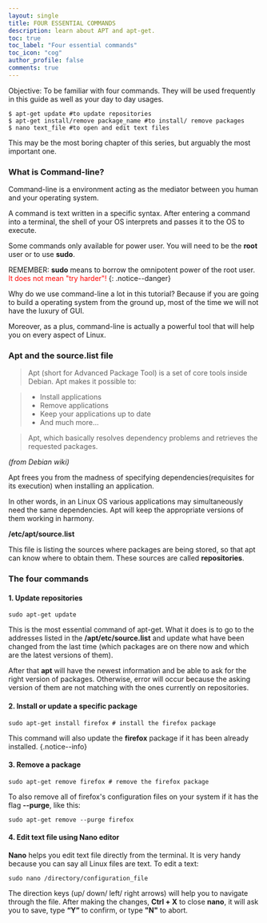 ```yaml
---
layout: single
title: FOUR ESSENTIAL COMMANDS
description: learn about APT and apt-get.
toc: true
toc_label: "Four essential commands"
toc_icon: "cog"
author_profile: false
comments: true
---
```


Objective: To be familiar with four commands. They will be used frequently in this guide as well as your day to day usages.

```
$ apt-get update #to update repositories
$ apt-get install/remove package_name #to install/ remove packages
$ nano text_file #to open and edit text files
```
This may be the most boring chapter of this series, but arguably the most important one.

### What is Command-line?
Command-line is a environment acting as the mediator between you human and your operating system.

A command is text written in a specific syntax. After entering a command into a terminal, the shell of your OS interprets and passes it to the OS to execute.

Some commands only available for power user. You will need to be the **root** user or to use **sudo**.

REMEMBER: **sudo** means to borrow the omnipotent power of the root user. <span style="color:red">It does not mean "try harder"!</span>
{: .notice--danger}

Why do we use command-line a lot in this tutorial? Because if you are going to build a operating system from the ground up, most of the time we will not have the luxury of GUI.

Moreover, as a plus, command-line is actually a powerful tool that will help you on every aspect of Linux.

### Apt and the source.list file

>Apt (short for Advanced Package Tool) is a set of core tools inside Debian. Apt makes it possible to:

>* Install applications
>* Remove applications
>* Keep your applications up to date
>* And much more...

>Apt, which basically resolves dependency problems and retrieves the requested packages.

*(from Debian wiki)*

Apt frees you from the madness of specifying dependencies(requisites for its execution) when installing an application.

In other words, in an Linux OS various applications may simultaneously need the same dependencies. Apt will keep the appropriate versions of them working in harmony.

**/etc/apt/source.list**

This file is listing the sources where packages are being stored, so that apt can know where to obtain them. These sources are called **repositories**.

### The four commands

#### 1. Update repositories
```
sudo apt-get update
```
This is the most essential command of apt-get.
What it does is to go to the addresses listed in the **/apt/etc/source.list** and update what have been changed from the last time (which packages are on there now and which are the latest versions of them).

After that **apt** will have the newest information and be able to ask for the right version of packages. Otherwise, error will occur because the asking version of them are not matching with the ones currently on repositories.

#### 2. Install or update a specific package
```
sudo apt-get install firefox # install the firefox package
```
This command will also update the **firefox** package if it has been already installed.
{.notice--info}

#### 3. Remove a package
```
sudo apt-get remove firefox # remove the firefox package
```
To also remove all of firefox's configuration files on your system if it has the flag **--purge**, like this:
```
sudo apt-get remove --purge firefox
```

#### 4. Edit text file using Nano editor
**Nano** helps you edit text file directly from the terminal. It is very handy because you can say all Linux files are text.
To edit a text:
```
sudo nano /directory/configuration_file
```
The direction keys (up/ down/ left/ right arrows) will help you to navigate through the file.
After making the changes, **Ctrl + X** to close **nano**, it will ask you to save, type **“Y”** to confirm, or type **"N"** to abort.
